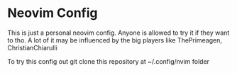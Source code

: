 # Neovim Config
This is just a personal neovim config.
Anyone is allowed to try it if they want to tho.
A lot of it may be influenced by the big players like ThePrimeagen, ChristianChiarulli

To try this config out git clone this repository at ~/.config/nvim folder
